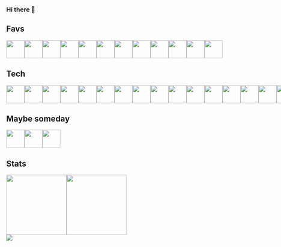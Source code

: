 ### Hi there 👋

## Favs

<div style="display: flex">
  <img width="48" height="48" src="https://cdn.jsdelivr.net/gh/devicons/devicon/icons/amazonwebservices/amazonwebservices-original.svg" />
  <img width="48" height="48" src="https://cdn.jsdelivr.net/gh/devicons/devicon/icons/c/c-original.svg" />
  <img width="48" height="48" src="https://cdn.jsdelivr.net/gh/devicons/devicon/icons/docker/docker-plain-wordmark.svg" />
  <img width="48" height="48" src="https://cdn.jsdelivr.net/gh/devicons/devicon/icons/github/github-original.svg" />
  <img width="48" height="48" src="https://cdn.jsdelivr.net/gh/devicons/devicon/icons/graphql/graphql-plain.svg" />
  <img width="48" height="48" src="https://cdn.jsdelivr.net/gh/devicons/devicon/icons/nextjs/nextjs-original.svg" />
  <img width="48" height="48" src="https://cdn.jsdelivr.net/gh/devicons/devicon/icons/react/react-original.svg" />
  <img width="48" height="48" src="https://cdn.jsdelivr.net/gh/devicons/devicon/icons/sass/sass-original.svg" />
  <img width="48" height="48" src="https://cdn.jsdelivr.net/gh/devicons/devicon/icons/tailwindcss/tailwindcss-plain.svg" />
  <img width="48" height="48" src="https://cdn.jsdelivr.net/gh/devicons/devicon/icons/typescript/typescript-original.svg" />
  <img width="48" height="48" src="https://cdn.jsdelivr.net/gh/devicons/devicon/icons/vscode/vscode-original.svg" />
  <img width="48" height="48" src="https://cdn.jsdelivr.net/gh/devicons/devicon/icons/vuejs/vuejs-original.svg" />
</div>

## Tech

<div style="display: flex">
  <img width="48" height="48" src="https://cdn.jsdelivr.net/gh/devicons/devicon/icons/apple/apple-original.svg" />
  <img width="48" height="48" src="https://cdn.jsdelivr.net/gh/devicons/devicon/icons/bash/bash-original.svg" />
  <img width="48" height="48" src="https://cdn.jsdelivr.net/gh/devicons/devicon/icons/bitbucket/bitbucket-original.svg" />
  <img width="48" height="48" src="https://cdn.jsdelivr.net/gh/devicons/devicon/icons/chrome/chrome-original.svg" />
  <img width="48" height="48" src="https://cdn.jsdelivr.net/gh/devicons/devicon/icons/codecov/codecov-plain.svg" />
  <img width="48" height="48" src="https://cdn.jsdelivr.net/gh/devicons/devicon/icons/confluence/confluence-original.svg" />
  <img width="48" height="48" src="https://cdn.jsdelivr.net/gh/devicons/devicon/icons/cplusplus/cplusplus-original.svg" />
  <img width="48" height="48" src="https://cdn.jsdelivr.net/gh/devicons/devicon/icons/csharp/csharp-original.svg" />
  <img width="48" height="48" src="https://cdn.jsdelivr.net/gh/devicons/devicon/icons/css3/css3-original.svg" />
  <img width="48" height="48" src="https://cdn.jsdelivr.net/gh/devicons/devicon/icons/express/express-original-wordmark.svg" />
  <img width="48" height="48" src="https://cdn.jsdelivr.net/gh/devicons/devicon/icons/firefox/firefox-plain.svg" />
  <img width="48" height="48" src="https://cdn.jsdelivr.net/gh/devicons/devicon/icons/gcc/gcc-original.svg" />
  <img width="48" height="48" src="https://cdn.jsdelivr.net/gh/devicons/devicon/icons/git/git-original-wordmark.svg" />
  <img width="48" height="48" src="https://cdn.jsdelivr.net/gh/devicons/devicon/icons/googlecloud/googlecloud-original.svg" />
  <img width="48" height="48" src="https://cdn.jsdelivr.net/gh/devicons/devicon/icons/gulp/gulp-plain.svg" />
  <img width="48" height="48" src="https://cdn.jsdelivr.net/gh/devicons/devicon/icons/handlebars/handlebars-original.svg" />
  <img width="48" height="48" src="https://cdn.jsdelivr.net/gh/devicons/devicon/icons/html5/html5-original.svg" />
  <img width="48" height="48" src="https://cdn.jsdelivr.net/gh/devicons/devicon/icons/java/java-original.svg" />
  <img width="48" height="48" src="https://cdn.jsdelivr.net/gh/devicons/devicon/icons/javascript/javascript-original.svg" />
  <img width="48" height="48" src="https://cdn.jsdelivr.net/gh/devicons/devicon/icons/jira/jira-original.svg" />
  <img width="48" height="48" src="https://cdn.jsdelivr.net/gh/devicons/devicon/icons/linux/linux-original.svg" />
  <img width="48" height="48" src="https://cdn.jsdelivr.net/gh/devicons/devicon/icons/markdown/markdown-original.svg" />
  <img width="48" height="48" src="https://cdn.jsdelivr.net/gh/devicons/devicon/icons/mocha/mocha-plain.svg" />
  <img width="48" height="48" src="https://cdn.jsdelivr.net/gh/devicons/devicon/icons/mongodb/mongodb-original-wordmark.svg" />
  <img width="48" height="48" src="https://cdn.jsdelivr.net/gh/devicons/devicon/icons/nodejs/nodejs-original.svg" />
  <img width="48" height="48" src="https://cdn.jsdelivr.net/gh/devicons/devicon/icons/npm/npm-original-wordmark.svg" />
  <img width="48" height="48" src="https://cdn.jsdelivr.net/gh/devicons/devicon/icons/nuxtjs/nuxtjs-original.svg" />
  <img width="48" height="48" src="https://cdn.jsdelivr.net/gh/devicons/devicon/icons/postgresql/postgresql-original.svg" />
  <img width="48" height="48" src="https://cdn.jsdelivr.net/gh/devicons/devicon/icons/python/python-original.svg" />
  <img width="48" height="48" src="https://cdn.jsdelivr.net/gh/devicons/devicon/icons/raspberrypi/raspberrypi-original.svg" />
  <img width="48" height="48" src="https://cdn.jsdelivr.net/gh/devicons/devicon/icons/rust/rust-plain.svg" />
  <img width="48" height="48" src="https://cdn.jsdelivr.net/gh/devicons/devicon/icons/slack/slack-original.svg" />
  <img width="48" height="48" src="https://cdn.jsdelivr.net/gh/devicons/devicon/icons/socketio/socketio-original.svg" />
  <img width="48" height="48" src="https://cdn.jsdelivr.net/gh/devicons/devicon/icons/ubuntu/ubuntu-plain-wordmark.svg" />
  <img width="48" height="48" src="https://cdn.jsdelivr.net/gh/devicons/devicon/icons/windows8/windows8-original.svg" />
  <img width="48" height="48" src="https://cdn.jsdelivr.net/gh/devicons/devicon/icons/yarn/yarn-original.svg" />
</div>

## Maybe someday

<div style="display: flex">
  <img width="48" height="48" src="https://cdn.jsdelivr.net/gh/devicons/devicon/icons/neo4j/neo4j-original.svg" />
  <img width="48" height="48" src="https://cdn.jsdelivr.net/gh/devicons/devicon/icons/gatsby/gatsby-plain.svg" />
  <img width="48" height="48" src="https://cdn.jsdelivr.net/gh/devicons/devicon/icons/denojs/denojs-original.svg" />
</div>

## Stats

<div style="display: flex;">
  <img height="160em" src="https://github-readme-stats.vercel.app/api?username=marvin-j97&count_private=true&show_icons=true&hide_title=true" />
  <img height="160em" src="https://github-readme-stats.vercel.app/api/top-langs/?username=marvin-j97&layout=compact&langs_count=4" />
</div>
  
<img src="https://activity-graph.herokuapp.com/graph?username=marvin-j97&bg_color=none&line=81e1fc&color=ffc777&custom_title=&hide_border=true&area=true" />
